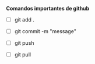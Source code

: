 **Comandos importantes de github**
- [ ] git add .
- [ ] git commit -m "message"
- [ ] git push

- [ ] git pull
